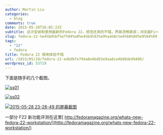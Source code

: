 ```yaml
---
author: Martin Liu
categories:
  - blog
comments: true
date: 2015-05-28T16:02:23Z
subtitle: 这次安装和使用最新的Fedora 22，感觉还真的不错，界面流畅美观；浏览器Firefox的字体也有很大改进。文件浏览器的图标和操作都很好。感觉Linux桌面做的越来越好了。
slug: fedora-22-%e4%bd%bf%e7%94%a8%e4%bd%93%e9%aa%8c%e4%b8%8d%e9%94%99
tags:
  - "22"
  - fedora
title: Fedora 22 使用体验不错
url: /2015/05/28/fedora-22-e4bdbfe794a8e4bd93e9aa8ce4b88de99499/
wordpress_id: 53719
---
```


下面是随手的几个截图。

[![ss01](http://7bv9gn.com1.z0.glb.clouddn.com/wp-content/uploads/2015/05/ss01-1024x576.jpg)](http://7bv9gn.com1.z0.glb.clouddn.com/wp-content/uploads/2015/05/ss01.jpg)

[![ss02](http://7bv9gn.com1.z0.glb.clouddn.com/wp-content/uploads/2015/05/ss02-1024x576.jpg)](http://7bv9gn.com1.z0.glb.clouddn.com/wp-content/uploads/2015/05/ss02.jpg)

[![2015-05-28 23-28-49 的屏幕截图](http://7bv9gn.com1.z0.glb.clouddn.com/wp-content/uploads/2015/05/2015-05-28-23-28-49-的屏幕截图1-1024x576.png)](http://7bv9gn.com1.z0.glb.clouddn.com/wp-content/uploads/2015/05/2015-05-28-23-28-49-的屏幕截图1.png)

一部分 F22 新功能评测在这里[ http://fedoramagazine.org/whats-new-fedora-22-workstation/](http://fedoramagazine.org/whats-new-fedora-22-workstation/)
